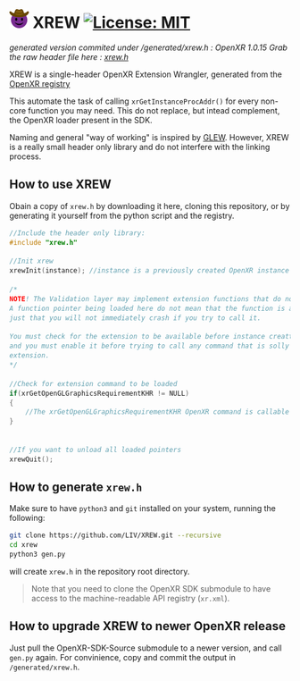 # ![XR purple cowboy emoji](./resources/XR_wranglerx40.png) XREW [![License: MIT](https://img.shields.io/badge/License-MIT-yellow.svg)](https://opensource.org/licenses/MIT)

*generated version commited under /generated/xrew.h : OpenXR 1.0.15 Grab the raw header file here : [xrew.h](https://raw.githubusercontent.com/LIV/XREW/master/generated/xrew.h)*

XREW is a single-header OpenXR Extension Wrangler, generated from the [OpenXR registry](https://github.com/KhronosGroup/OpenXR-SDK-Source/blob/master/specification/registry/xr.xml)

This automate the task of calling `xrGetInstanceProcAddr()` for every non-core function you may need. This do not replace, but intead complement, the OpenXR loader present in the SDK.

Naming and general "way of working" is inspired by [GLEW](http://glew.sourceforge.net/). However, XREW is a really small header only library and do not interfere with the linking process.

## How to use XREW

Obain a copy of `xrew.h` by downloading it here, cloning this repository, or by generating it yourself from the python script and the registry.

```C
//Include the header only library:
#include "xrew.h"

//Init xrew
xrewInit(instance); //instance is a previously created OpenXR instance

/*
NOTE! The Validation layer may implement extension functions that do not exist for your runtime.
A function pointer being loaded here do not mean that the function is avaialable to you, 
just that you will not immediately crash if you try to call it.

You must check for the extension to be available before instance creattion,
and you must enable it before trying to call any command that is solly defined in said 
extension.
*/

//Check for extension command to be loaded
if(xrGetOpenGLGraphicsRequirementKHR != NULL)
{
    //The xrGetOpenGLGraphicsRequirementKHR OpenXR command is callable
}


//If you want to unload all loaded pointers
xrewQuit();
```

## How to generate `xrew.h`

Make sure to have `python3` and `git` installed on your system, running the following:

```bash
git clone https://github.com/LIV/XREW.git --recursive
cd xrew
python3 gen.py
```

will create `xrew.h` in the repository root directory.


> Note that you need to clone the OpenXR SDK submodule to have access to the machine-readable API registry (`xr.xml`).


## How to upgrade XREW to newer OpenXR release

Just pull the OpenXR-SDK-Source submodule to a newer version, and call `gen.py` again.
For convinience, copy and commit the output in `/generated/xrew.h`.
